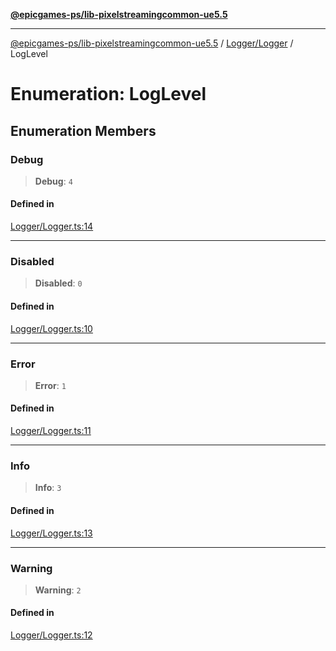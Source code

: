 [**@epicgames-ps/lib-pixelstreamingcommon-ue5.5**](../../../README.md)

***

[@epicgames-ps/lib-pixelstreamingcommon-ue5.5](../../../README.md) / [Logger/Logger](../README.md) / LogLevel

# Enumeration: LogLevel

## Enumeration Members

### Debug

> **Debug**: `4`

#### Defined in

[Logger/Logger.ts:14](https://github.com/mcottontensor/PixelStreamingInfrastructure/blob/80aa060d880a8c194a04b83f18bd1ee360ab20e1/Common/src/Logger/Logger.ts#L14)

***

### Disabled

> **Disabled**: `0`

#### Defined in

[Logger/Logger.ts:10](https://github.com/mcottontensor/PixelStreamingInfrastructure/blob/80aa060d880a8c194a04b83f18bd1ee360ab20e1/Common/src/Logger/Logger.ts#L10)

***

### Error

> **Error**: `1`

#### Defined in

[Logger/Logger.ts:11](https://github.com/mcottontensor/PixelStreamingInfrastructure/blob/80aa060d880a8c194a04b83f18bd1ee360ab20e1/Common/src/Logger/Logger.ts#L11)

***

### Info

> **Info**: `3`

#### Defined in

[Logger/Logger.ts:13](https://github.com/mcottontensor/PixelStreamingInfrastructure/blob/80aa060d880a8c194a04b83f18bd1ee360ab20e1/Common/src/Logger/Logger.ts#L13)

***

### Warning

> **Warning**: `2`

#### Defined in

[Logger/Logger.ts:12](https://github.com/mcottontensor/PixelStreamingInfrastructure/blob/80aa060d880a8c194a04b83f18bd1ee360ab20e1/Common/src/Logger/Logger.ts#L12)
